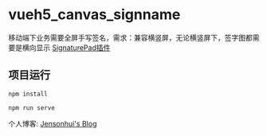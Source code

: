 # vueh5_canvas_signname

移动端下业务需要全屏手写签名，需求：兼容横竖屏，无论横竖屏下，签字图都需要是横向显示
[SignaturePad插件](https://github.com/szimek/signature_pad)

## 项目运行
```
npm install

npm run serve
```

个人博客: [Jensonhui's Blog](https://www.jensonhui.top)
